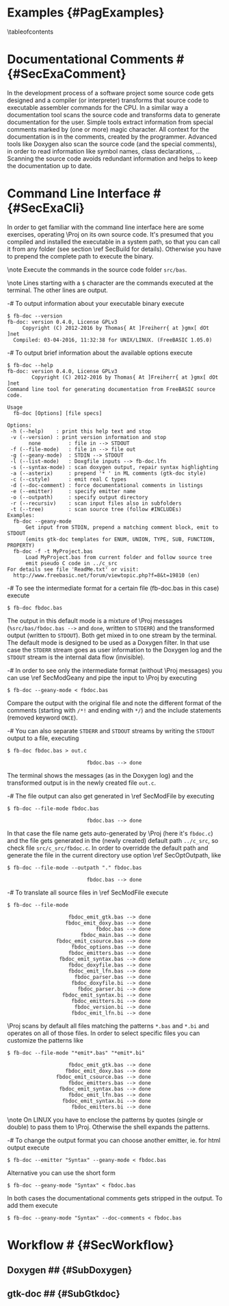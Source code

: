 Examples  {#PagExamples}
========
\tableofcontents


# Documentational Comments # {#SecExaComment}

In the development process of a software project some source code gets
designed and a compiler (or interpreter) transforms that source code to
executable assembler commands for the CPU. In a similar way a
documentation tool scans the source code and transforms data to
generate documentation for the user. Simple tools extract information
from special comments marked by (one or more) magic character. All
context for the documentation is in the comments, created by the
programmer. Advanced tools like Doxygen also scan the source code (and
the special comments), in order to read information like symbol names,
class declarations, ... Scanning the source code avoids redundant
information and helps to keep the documentation up to date.


# Command Line Interface # {#SecExaCli}

In order to get familiar with the command line interface here are some
exercises, operating \Proj on its own source code. It's presumed that
you compiled and installed the executable in a system path, so that you
can call it from any folder (see section \ref SecBuild for details).
Otherwise you have to prepend the complete path to execute the binary.

\note Execute the commands in the source code folder `src/bas`.

\note Lines starting with a `$` character are the commands executed at
      the terminal. The other lines are output.

-# To output information about your executable binary execute
   ~~~{.txt}
   $ fb-doc --version
   fb-doc: version 0.4.0, License GPLv3
        Copyright (C) 2012-2016 by Thomas{ At ]Freiherr{ at }gmx[ dOt ]net
     Compiled: 03-04-2016, 11:32:38 for UNIX/LINUX. (FreeBASIC 1.05.0)
   ~~~

-# To output brief information about the available options execute
   ~~~{.txt}
   $ fb-doc --help
   fb-doc: version 0.4.0, License GPLv3
           Copyright (C) 2012-2016 by Thomas{ At ]Freiherr{ at }gmx[ dOt ]net
   Command line tool for generating documentation from FreeBASIC source code.

   Usage
     fb-doc [Options] [file specs]

   Options:
    -h (--help)    : print this help text and stop
    -v (--version) : print version information and stop
          none         : file in --> STDOUT
    -f (--file-mode)   : file in --> file out
    -g (--geany-mode)  : STDIN --> STDOUT
    -l (--list-mode)   : Doxgfile inputs --> fb-doc.lfn
    -s (--syntax-mode) : scan doxygen output, repair syntax highlighting
    -a (--asterix)     : prepend '* ' in ML comments (gtk-doc style)
    -c (--cstyle)      : emit real C types
    -d (--doc-comment) : force documentational comments in listings
    -e (--emitter)     : specify emitter name
    -o (--outpath)     : specify output directory
    -r (--recursiv)    : scan input files also in subfolders
    -t (--tree)        : scan source tree (follow #INCLUDEs)
   Examples:
     fb-doc --geany-mode
         Get input from STDIN, prepend a matching comment block, emit to STDOUT
         (emits gtk-doc templates for ENUM, UNION, TYPE, SUB, FUNCTION, PROPERTY)
     fb-doc -f -t MyProject.bas
         Load MyProject.bas from current folder and follow source tree
         emit pseudo C code in ../c_src
   For details see file 'ReadMe.txt' or visit:
     http://www.freebasic.net/forum/viewtopic.php?f=8&t=19810 (en)
   ~~~

-# To see the intermediate format for a certain file (fb-doc.bas in this
   case) execute
   ~~~{.txt}
   $ fb-doc fbdoc.bas
   ~~~
   The output in this default mode is a mixture of \Proj messages
   (`%src/bas/fbdoc.bas -->` and `done`, written to `STDERR`) and the
   transformed output (written to `STDOUT`). Both get mixed in to one
   stream by the terminal. The default mode is designed to be used as a
   Doxygen filter. In that use case the `STDERR` stream goes as user
   information to the Doxygen log and the `STDOUT` stream is the
   internal data flow (invisible).

-# In order to see only the intermediate format (without \Proj
   messages) you can use \ref SecModGeany and pipe the input to \Proj
   by executing
   ~~~{.txt}
   $ fb-doc --geany-mode < fbdoc.bas
   ~~~
   Compare the output with the original file and note the different
   format of the comments (starting with `/*!` and ending with `*/`)
   and the include statements (removed keyword `ONCE`).

-# You can also separate `STDERR` and `STDOUT` streams by writing the
   `STDOUT` output to a file, executing
   ~~~{.txt}
   $ fb-doc fbdoc.bas > out.c

                             fbdoc.bas --> done
   ~~~
   The terminal shows the messages (as in the Doxygen log) and the
   transformed output is in the newly created file `out.c`.

-# The file output can also get generated in \ref SecModFile by
   executing
   ~~~{.txt}
   $ fb-doc --file-mode fbdoc.bas

                             fbdoc.bas --> done
   ~~~
   In that case the file name gets auto-generated by \Proj (here it's
   `fbdoc.c`) and the file gets generated in the (newly created)
   default path `../c_src`, so check file `src/c_src/fbdoc.c`. In order
   to overridde the default path and generate the file in the current
   directory use option \ref SecOptOutpath, like
   ~~~{.txt}
   $ fb-doc --file-mode --outpath "." fbdoc.bas

                             fbdoc.bas --> done
   ~~~

-# To translate all source files in \ref SecModFile execute
   ~~~{.txt}
   $ fb-doc --file-mode

                       fbdoc_emit_gtk.bas --> done
                      fbdoc_emit_doxy.bas --> done
                                fbdoc.bas --> done
                           fbdoc_main.bas --> done
                   fbdoc_emit_csource.bas --> done
                        fbdoc_options.bas --> done
                       fbdoc_emitters.bas --> done
                    fbdoc_emit_syntax.bas --> done
                       fbdoc_doxyfile.bas --> done
                       fbdoc_emit_lfn.bas --> done
                         fbdoc_parser.bas --> done
                        fbdoc_doxyfile.bi --> done
                          fbdoc_parser.bi --> done
                     fbdoc_emit_syntax.bi --> done
                        fbdoc_emitters.bi --> done
                         fbdoc_version.bi --> done
                        fbdoc_emit_lfn.bi --> done
   ~~~
   \Proj scans by default all files matching the patterns `*.bas` and
   `*.bi` and operates on all of those files. In order to select
   specific files you can customize the patterns like
   ~~~{.txt}
   $ fb-doc --file-mode "*emit*.bas" "*emit*.bi"

                       fbdoc_emit_gtk.bas --> done
                      fbdoc_emit_doxy.bas --> done
                   fbdoc_emit_csource.bas --> done
                       fbdoc_emitters.bas --> done
                    fbdoc_emit_syntax.bas --> done
                       fbdoc_emit_lfn.bas --> done
                     fbdoc_emit_syntax.bi --> done
                        fbdoc_emitters.bi --> done
   ~~~
   \note On LINUX you have to enclose the patterns by quotes (single or
   double) to pass them to \Proj. Otherwise the shell expands the
   patterns.

-# To change the output format you can choose another emitter, ie. for
   html output execute
   ~~~{.txt}
   $ fb-doc --emitter "Syntax" --geany-mode < fbdoc.bas
   ~~~
   Alternative you can use the short form
   ~~~{.txt}
   $ fb-doc --geany-mode "Syntax" < fbdoc.bas
   ~~~
   In both cases the documentational comments gets stripped in the
   output. To add them execute
   ~~~{.txt}
   $ fb-doc --geany-mode "Syntax" --doc-comments < fbdoc.bas
   ~~~

# Workflow # {#SecWorkflow}

## Doxygen ## {#SubDoxygen}

## gtk-doc ## {#SubGtkdoc}

